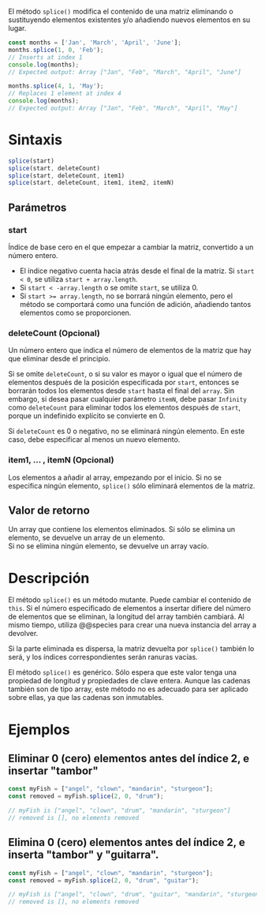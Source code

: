 El método `splice()` modifica el contenido de una matriz eliminando o sustituyendo elementos existentes y/o añadiendo nuevos elementos en su lugar.

```js
const months = ['Jan', 'March', 'April', 'June'];
months.splice(1, 0, 'Feb');
// Inserts at index 1
console.log(months);
// Expected output: Array ["Jan", "Feb", "March", "April", "June"]

months.splice(4, 1, 'May');
// Replaces 1 element at index 4
console.log(months);
// Expected output: Array ["Jan", "Feb", "March", "April", "May"]
```

# Sintaxis

```js
splice(start)
splice(start, deleteCount)
splice(start, deleteCount, item1)
splice(start, deleteCount, item1, item2, itemN)
```

## Parámetros

### start

Índice de base cero en el que empezar a cambiar la matriz, convertido a un número entero.

- El índice negativo cuenta hacia atrás desde el final de la matriz. Si `start < 0`, se utiliza `start + array.length`.
- Si `start < -array.length` o se omite `start`, se utiliza 0.
- Si `start >= array.length`, no se borrará ningún elemento, pero el método se comportará como una función de adición, añadiendo tantos elementos como se proporcionen.

### deleteCount (Opcional)

Un número entero que indica el número de elementos de la matriz que hay que eliminar desde el principio.  
  
Si se omite `deleteCount`, o si su valor es mayor o igual que el número de elementos después de la posición especificada por `start`, entonces se borrarán todos los elementos desde `start` hasta el final del `array`. Sin embargo, si desea pasar cualquier parámetro `itemN`, debe pasar `Infinity` como `deleteCount` para eliminar todos los elementos después de `start`, porque un indefinido explícito se convierte en 0.  
  
Si `deleteCount` es 0 o negativo, no se eliminará ningún elemento. En este caso, debe especificar al menos un nuevo elemento.

### item1, … , itemN (Opcional)

Los elementos a añadir al array, empezando por el inicio.
Si no se especifica ningún elemento, `splice()` sólo eliminará elementos de la matriz.

## Valor de retorno

Un array que contiene los elementos eliminados.
Si sólo se elimina un elemento, se devuelve un array de un elemento.  
Si no se elimina ningún elemento, se devuelve un array vacío.

# Descripción 

El método `splice()` es un método mutante. Puede cambiar el contenido de `this`. Si el número especificado de elementos a insertar difiere del número de elementos que se eliminan, la longitud del array también cambiará. Al mismo tiempo, utiliza @@species para crear una nueva instancia del array a devolver.

Si la parte eliminada es dispersa, la matriz devuelta por `splice()` también lo será, y los índices correspondientes serán ranuras vacías.

El método `splice()` es genérico. Sólo espera que este valor tenga una propiedad de longitud y propiedades de clave entera. Aunque las cadenas también son de tipo array, este método no es adecuado para ser aplicado sobre ellas, ya que las cadenas son inmutables.

# Ejemplos

## Eliminar 0 (cero) elementos antes del índice 2, e insertar "tambor"

```js
const myFish = ["angel", "clown", "mandarin", "sturgeon"];
const removed = myFish.splice(2, 0, "drum");

// myFish is ["angel", "clown", "drum", "mandarin", "sturgeon"]
// removed is [], no elements removed
```

## Elimina 0 (cero) elementos antes del índice 2, e inserta "tambor" y "guitarra".

```js
const myFish = ["angel", "clown", "mandarin", "sturgeon"];
const removed = myFish.splice(2, 0, "drum", "guitar");

// myFish is ["angel", "clown", "drum", "guitar", "mandarin", "sturgeon"]
// removed is [], no elements removed
```




